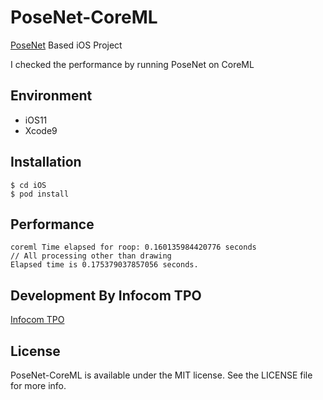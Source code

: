 # PoseNet-CoreML

[PoseNet](https://github.com/tensorflow/tfjs-models/tree/master/posenet) Based iOS Project

I checked the performance by running PoseNet on CoreML

## Environment
* iOS11
* Xcode9


## Installation

```
$ cd iOS
$ pod install
```

## Performance
```
coreml Time elapsed for roop: 0.160135984420776 seconds
// All processing other than drawing
Elapsed time is 0.175379037857056 seconds.
```

## Development By Infocom TPO

[Infocom TPO](https://lab.infocom.co.jp/)

## License

PoseNet-CoreML is available under the MIT license. See the LICENSE file for more info.
